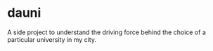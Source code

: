 # dauni
A side project to understand the driving force behind the choice of a particular university in my city.
